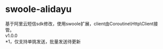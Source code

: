 # swoole-alidayu

基于阿里云短信sdk修改，使用swoole扩展，client由Coroutine\Http\Client接管。  
v1.0.0  
*1，仅支持单挑发送，批量发送待更新
